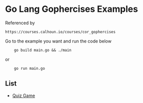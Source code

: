 # Go Lang Gophercises Examples

Referenced by

    https://courses.calhoun.io/courses/cor_gophercises

Go to the example you want and run the code below
```
    go build main.go && ./main
```
or
```
    go run main.go
```

## List
- [Quiz Game](https://github.com/ozerozdas/)